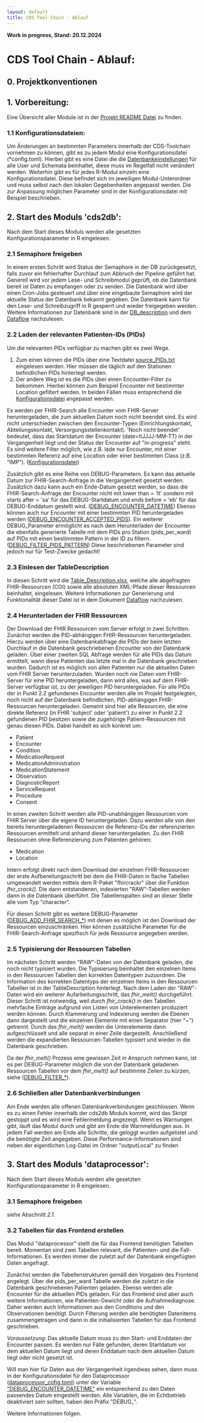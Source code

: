 ```yaml
---
layout: default
title: CDS Tool Chain - Ablauf
---
```


**Work in progress, Stand: 20.12.2024**

# CDS Tool Chain - Ablauf:

## 0. Projektkonventionen

## 1. Vorbereitung:

Eine Übersicht aller Module ist in der [Projekt README Datei](/) zu finden.

### 1.1 Konfigurationsdateien:

Um Änderungen an bestimmten Parameters innerhalb der CDS-Toolchain vornehmen zu können, gibt es zu jedem Modul eine Konfigurationsdatei (*config.toml). Hierbei gibt es eine Datei die die [Datenbankeinstellungen](cds_hub_db_config.toml) für alle User und Schemata beinhaltet, diese muss im Regelfall nicht verändert werden.
Weiterhin gibt es für jedes R-Modul einzeln eine Konfigurationsdatei. Diese befindet sich im jeweiligen Modul-Unterordner und muss selbst nach den lokalen Gegebenheiten angepasst werden. Die zur Anpassung möglichen Parameter sind in der Konfigurationsdatei mit Beispiel beschrieben.

## 2. Start des Moduls 'cds2db':

Nach dem Start dieses Moduls werden alle gesetzten Konfigurationsparameter in R eingelesen.

### 2.1 Semaphore freigeben

In einem ersten Schritt wird Status der Semaphore in der DB zurückgesetzt, falls zuvor ein fehlerhafter Durchlauf zum Abbruch der Pipeline geführt hat. Generell wird vor jedem Lese- und Schreibmodul geprüft, ob die Datenbank bereit ist Daten zu empfangen oder zu senden. Die Datenbank wird über einen Cron-Jobs gesteuert und über eine eingebaute Semaphore wird der aktuelle Status der Datenbank bekannt gegeben.
Die Datenbank kann für den Lese- und Schreibzugriff in R gesperrt und wieder freigegeben werden. Weitere Informationen zur Datenbank sind in der [DB_description](Postgres-cds_hub/DB_description) und dem [Dataflow](Dataflow) nachzulesen.

### 2.2  Laden der relevanten Patienten-IDs (PIDs)

Um die relevanten PIDs verfügbar zu machen gibt es zwei Wege.
1. Zum einen können die PIDs über eine Textdatei [source_PIDs.txt](R-cds2db/source_PIDs.txt) eingelesen werden. Hier müssen die täglich auf den Stationen befindlichen PIDs hinterlegt werden.
2. Der andere Weg ist es die PIDs über einen Encounter-Filter zu bekommen. Hierbei können zum Beispiel Encounter mit bestimmter Location gefiltert werden. In beiden Fällen muss entsprechend die [Konfigurationsdatei](R-cds2db/cds2db_config.toml#L123-L158) angepasst werden.

Es werden per FHIR-Search alle Encounter vom FHIR-Server heruntergeladen, die zum aktuellen Datum noch nicht beendet sind. Es wird nicht unterschieden zwischen den Encounter-Typen (Einrichtungskontakt, Abteilungskontakt, Versorgungsstellenkontakt). 'Noch nicht beendet' bedeutet, dass das Startdatum der Encounter (date=ltJJJJ-MM-TT) in der Vergangenheit liegt und der Status der Encounter auf "in-progress" steht.
Es sind weitere Filter möglich, wie z.B. lade nur Encounter, mit einer bestimmten Referenz auf eine Location oder einer bestimmten Class (z.B. "IMP"). ([Konfigurationsdatei](R-cds2db/cds2db_config.toml#L82-L122))

Zusätzlich gibt es eine Reihe von DEBUG-Parametern. Es kann das aktuelle Datum zur FHIR-Search-Anfrage in die Vergangenheit gesetzt werden. Zusätzlich dazu kann auch ein Ende-Datum gesetzt werden, so dass die FHIR-Search-Anfrage der Encounter nicht mit lower than = 'lt' sondern mit starts after = 'sa' für das DEBUG-Startdatum und ends before = 'eb' für das DEBUG-Enddatum gestellt wird. ([DEBUG_ENCOUNTER_DATETIME](R-cds2db/cds2db_config.toml#L174-L175))
Ebenso können auch nur Encounter mit einer bestimmten PID heruntergeladen werden ([DEBUG_ENCOUNTER_ACCEPTED_PIDS](R-cds2db/cds2db_config.toml#L179)). Ein weiterer DEBUG_Parameter ermöglicht es nach dem Herunterladen der Encounter die ebenfalls generierte Tabelle mit dem PIDs pro Station (pids_per_ward) auf PIDs mit einen bestimmten Pattern in der ID zu filtern. ([DEBUG_FILTER_PIDS_PATTERN](R-cds2db/cds2db_config.toml#L257))
Diese beschriebenen Parameter sind jedoch nur für Test-Zwecke gedacht!

### 2.3 Einlesen der TableDescription

In diesen Schritt wird die [Table_Description.xlsx](R-cds2db/cds2db/inst/extdata/Table_Description.xlsx), welche alle abgefragten FHIR-Ressourcen (COI) sowie alle absoluten XML-Pfade dieser Ressourcen beinhaltet, eingelesen. Weitere Informationen zur Generierung und Funktionalität dieser Datei ist in dem Dokument [Dataflow](Dataflow#voraussetzungen--vorbereitung) nachzulesen.

### 2.4 Herunterladen der FHIR Ressourcen

Der Download der FHIR Ressourcen vom Server erfolgt in zwei Schritten. Zunächst werden die  PID-abhängigen FHIR-Ressourcen heruntergeladen. Hierzu werden über eine Datenbankabfrage die PIDs der beim letzten Durchlauf in die Datenbank geschriebenen Encounter von der Datenbank geladen.
Über einer zweiten SQL Abfrage werden für alle PIDs das Datum ermittelt, wann diese Patienten das letzte mal in die Datenbank geschrieben wurden. Dadurch ist es möglich von allen Patienten nur die aktuellen Daten vom FHIR Server herunterzuladen. Wurden noch nie Daten vom FHIR-Server für eine PID heruntergeladen, dann wird alles, was auf dem FHIR-Server verfügbar ist, zu der jeweiligen PID heruntergeladen.
Für alle PIDs der in Punkt 2.2 gefundenen Encounter werden alle im Projekt festgelegten, noch nicht auf der Datenbank befindlichen, PID-abhängigen FHIR-Ressourcen heruntergeladen.
Gemeint sind hier alle Resourcen, die eine direkte Referenz (in FHIR 'subject' oder 'patient') zu einer in Punkt 2.2 gefundenen PID besitzen sowie die zugehörige Patient-Ressourcen mit genau diesen PIDs.
Dabei handelt es sich konkret um:
 - Patient
 - Encounter
 - Condition
 - MedicationRequest
 - MedicationAdministration
 - MedicationStatement
 - Observation
 - DiagnosticReport
 - ServiceRequest
 - Procedure
 - Consent

In einen zweiten Schritt werden alle PID-unabhängigen Ressourcen vom FHIR Server über die eigene ID heruntergeladen. Dazu werden alle von den bereits heruntergeladenen Ressourcen die Referenz-IDs der referenzierten Ressourcen ermittelt und anhand dieser heruntergeladen.
Zu den FHIR Ressourcen ohne Referenzierung zum Patienten gehören:
- Medication
- Location

Intern erfolgt direkt nach dem Download der einzelnen FHIR-Ressourcen der erste Aufbereitungsschritt bei dem die FHIR-Daten in flache Tabellen umgewandelt werden mittels dem R-Paket "fhircrackr" über die Funktion *fhir_crack()*. Die dann entstandenen, indexierten "RAW"-Tabellen werden dann in die Datenbank überführt. Die Tabellenspalten sind an dieser Stelle alle vom Typ "character".

Für diesen Schritt gibt es weitere DEBUG-Parameter ([DEBUG_ADD_FHIR_SEARCH_*](R-cds2db/cds2db_config.toml#L190)) mit denen es möglich ist den Download der Ressourcen einzuschränken. Hier können zusätzliche Parameter für die FHIR-Search-Anfrage spezifisch für jede Ressource angegeben werden.

### 2.5 Typisierung der Ressourcen Tabellen

Im nächsten Schritt werden "RAW"-Daten von der Datenbank geladen, die noch nicht typisiert wurden. Die Typisierung beinhaltet den einzelnen Items in den Ressourcen Tabellen den korrekten Datentypen zuzuordnen. Die Information des korrekten Datentyps der einzelnen Items in den Ressourcen Tabellen ist in der TableDescription hinterlegt.
Nach dem Laden der "RAW"-Daten wird ein weiterer Aufarbeitungsschritt, das *fhir_melt()* durchgeführt. Dieser Schritt ist notwendig, weil durch *fhir_crack()* in den Tabellen mehrfache Einträge aufgrund von Listen von Unterelementen produziert werden können. Durch Klammerung und Indexierung werden die Ebenen dann dargestellt und die einzelnen Elemente mit einen Separator (hier "~") getrennt. Durch das *fhir_melt()* werden die Unterelemente dann aufgeschlüsselt und alle separat in einer Zeile dargestellt.
Anschließend werden die expandierten Ressourcen-Tabellen typisiert und wieder in die Datenbank geschrieben.

Da der *fhir_melt()* Prozess eine gewissen Zeit in Anspruch nehmen kann, ist es per DEBUG-Parameter möglich die von der Datenbank geladenen Ressourcen Tabellen vor dem *fhir_melt()* auf bestimmte Zeilen zu kürzen, siehe ([DEBUG_FILTER_*](R-cds2db/cds2db_config.toml#L220)).

### 2.6 Schließen aller Datenbankverbindungen

Am Ende werden alle offenen Datenbankverbindungen geschlossen. Wenn es zu einen Fehler innerhalb der cds2db Moduls kommt, wird das Skript gestoppt und es wird eine Fehlermeldung angezeigt. Wenn es Warnungen gibt, läuft das Modul durch und gibt am Ende die Warnmeldungen aus. In jedem Fall werden am Ende alle Schritte, die geloggt wurden aufgelistet und die benötigte Zeit angegeben. Diese Performance-Informationen sind neben der eigentlichen Log-Datei im Ordner "outputLocal" zu finden


## 3. Start des Moduls 'dataprocessor':

Nach dem Start dieses Moduls werden alle gesetzten Konfigurationsparameter in R eingelesen.

### 3.1 Semaphore freigeben

siehe Abschnitt *2.1*.

### 3.2 Tabellen für das Frontend erstellen

Das Modul "dataprocessor" stellt die für das Frontend benötigten Tabellen bereit. Momentan sind zwei Tabellen relevant, die Patienten- und die Fall-Informationen. Es werden immer die zuletzt auf der Datenbank eingefügten Daten angefragt.

Zunächst werden die Tabellenstrukturen gemäß den Vorgaben des Frontend angelegt. Über die pids_per_ward Tabelle werden die zuletzt in die Datenbank geschriebenen Patienten geladen. Ebenso werden alle Encounter für die aktuellen PIDs geladen. Für das Frontend sind aber auch weitere Informationen, wie Patienten-Gewicht oder die Aufnahmediagnose. Daher werden auch Informationen aus den Conditions und den Observationen benötigt. Durch Filterung werden alle benötigten Datenitems zusammengetragen und dann in die initialisierten Tabellen für das Frontend geschrieben.

*Voraussetzung*: Das aktuelle Datum muss zu den Start- und Enddaten der Encounter passen. Es werden nur Fälle gefunden, deren Startdatum vor dem aktuellen Datum liegt und deren Enddatum nach dem aktuellen Datum liegt oder nicht gesetzt ist.

Will man hier für Daten aus der Vergangenheit irgendwas sehen, dann muss in der Konfigurationsdatei für den Dataprocessor ([dataprocessor_cofig.toml](R-dataprocessor)) unter der Variable  ["DEBUG_ENCOUNTER_DATETIME"](R-dataprocessor/dataprocessor_config.toml#L43) ein entsprechend zu den Daten passendes Datum eingestellt werden. Alle Variablen, die im Echtbetrieb deaktiviert sein sollten, haben den Präfix "DEBUG_".

Weitere Informationen folgen.
